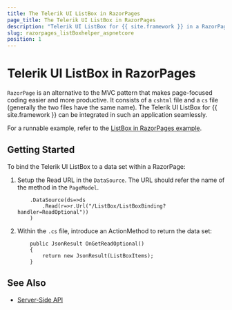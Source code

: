 ```yaml
---
title: The Telerik UI ListBox in RazorPages
page_title: The Telerik UI ListBox in RazorPages
description: "Telerik UI ListBox for {{ site.framework }} in a RazorPages application."
slug: razorpages_listBoxhelper_aspnetcore
position: 1
---
```


# Telerik UI ListBox in RazorPages

`RazorPage` is an alternative to the MVC pattern that makes page-focused coding easier and more productive. It consists of a `cshtml` file and a `cs` file (generally the two files have the same name). The Telerik UI ListBox for {{ site.framework }} can be integrated in such an application seamlessly.

For a runnable example, refer to the [ListBox in RazorPages example](https://github.com/telerik/ui-for-aspnet-core-examples/tree/master/Telerik.Examples.RazorPages/Telerik.Examples.RazorPages/Pages/ListBox).

## Getting Started

To bind the Telerik UI ListBox to a data set  within a RazorPage:

1. Setup the Read URL in the `DataSource`. The URL should refer the name of the method in the `PageModel`.

    ```
        .DataSource(ds=>ds
            .Read(r=>r.Url("/ListBox/ListBoxBinding?handler=ReadOptional"))
        )
    ```

1. Within the `.cs` file, introduce an ActionMethod to return the data set:

    ```
        public JsonResult OnGetReadOptional()
        {
            return new JsonResult(ListBoxItems);
        }
    ```

## See Also

* [Server-Side API](/api/listbox)